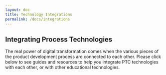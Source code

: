 ```yaml
---
layout: doc
title: Technology Integrations
permalink: /docs/integrations
---
```


<section class="section">
    <div class="container">
        <h2 class="title">Integrating Process Technologies</h2>
        <div class="columns is-vcentered  is-multiline ">
            <div class="column">
                <div class=" subtitle">The real power of digital transformation comes when the various pieces of the product development process are connected to each other. Please click below to see guides and resources to help you integrate PTC technologies with each other, or with other educational technologies.
                </div>
            </div>
        </div>
    </div>
</section>